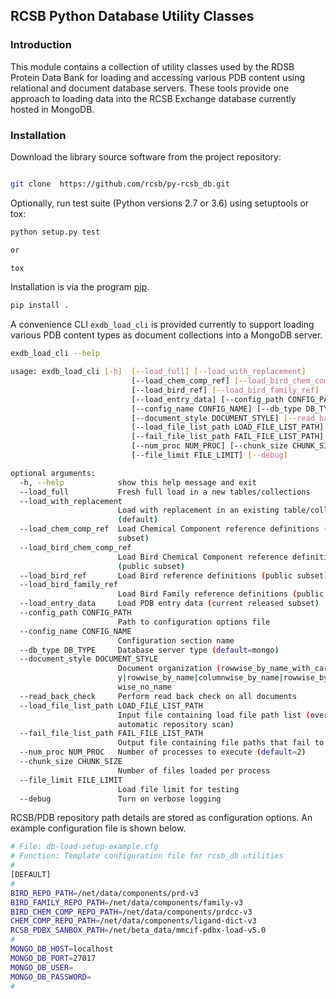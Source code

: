 ## RCSB Python Database Utility Classes

### Introduction

This module contains a collection of utility classes used by the RDSB Protein Data Bank
for loading and accessing various PDB content using relational and document database
servers.  These tools provide one approach to loading data into the RCSB Exchange database
currently hosted in MongoDB.

### Installation

Download the library source software from the project repository:

```bash

git clone  https://github.com/rcsb/py-rcsb_db.git

```

Optionally, run test suite (Python versions 2.7 or 3.6) using setuptools or tox:

```bash
python setup.py test

or

tox
```

Installation is via the program [pip](https://pypi.python.org/pypi/pip).

```bash
pip install .
```

A convenience CLI `exdb_load_cli` is provided currently to support loading various PDB content types
as document collections into a MongoDB server.

```bash
exdb_load_cli --help

usage: exdb_load_cli [-h]  [--load_full] [--load_with_replacement]
                           [--load_chem_comp_ref] [--load_bird_chem_comp_ref]
                           [--load_bird_ref] [--load_bird_family_ref]
                           [--load_entry_data] [--config_path CONFIG_PATH]
                           [--config_name CONFIG_NAME] [--db_type DB_TYPE]
                           [--document_style DOCUMENT_STYLE] [--read_back_check]
                           [--load_file_list_path LOAD_FILE_LIST_PATH]
                           [--fail_file_list_path FAIL_FILE_LIST_PATH]
                           [--num_proc NUM_PROC] [--chunk_size CHUNK_SIZE]
                           [--file_limit FILE_LIMIT] [--debug]

optional arguments:
  -h, --help            show this help message and exit
  --load_full           Fresh full load in a new tables/collections
  --load_with_replacement
                        Load with replacement in an existing table/collection
                        (default)
  --load_chem_comp_ref  Load Chemical Component reference definitions (public
                        subset)
  --load_bird_chem_comp_ref
                        Load Bird Chemical Component reference definitions
                        (public subset)
  --load_bird_ref       Load Bird reference definitions (public subset)
  --load_bird_family_ref
                        Load Bird Family reference definitions (public subset)
  --load_entry_data     Load PDB entry data (current released subset)
  --config_path CONFIG_PATH
                        Path to configuration options file
  --config_name CONFIG_NAME
                        Configuration section name
  --db_type DB_TYPE     Database server type (default=mongo)
  --document_style DOCUMENT_STYLE
                        Document organization (rowwise_by_name_with_cardinalit
                        y|rowwise_by_name|columnwise_by_name|rowwise_by_id|row
                        wise_no_name
  --read_back_check     Perform read back check on all documents
  --load_file_list_path LOAD_FILE_LIST_PATH
                        Input file containing load file path list (override
                        automatic repository scan)
  --fail_file_list_path FAIL_FILE_LIST_PATH
                        Output file containing file paths that fail to load
  --num_proc NUM_PROC   Number of processes to execute (default=2)
  --chunk_size CHUNK_SIZE
                        Number of files loaded per process
  --file_limit FILE_LIMIT
                        Load file limit for testing
  --debug               Turn on verbose logging
```

RCSB/PDB repository path details are stored as configuration options.  An example
configuration file is shown below.

```bash
# File: db-load-setup-example.cfg
# Function: Template configuration file for rcsb_db utilities
#
[DEFAULT]
#
BIRD_REPO_PATH=/net/data/components/prd-v3
BIRD_FAMILY_REPO_PATH=/net/data/components/family-v3
BIRD_CHEM_COMP_REPO_PATH=/net/data/components/prdcc-v3
CHEM_COMP_REPO_PATH=/net/data/components/ligand-dict-v3
RCSB_PDBX_SANBOX_PATH=/net/beta_data/mmcif-pdbx-load-v5.0
#
MONGO_DB_HOST=localhost
MONGO_DB_PORT=27017
MONGO_DB_USER=
MONGO_DB_PASSWORD=
#
```

